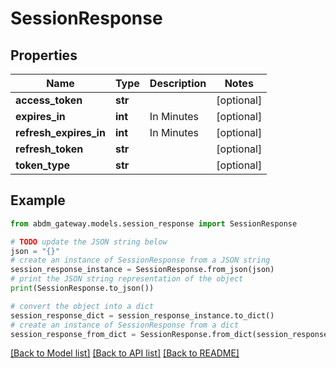 # SessionResponse


## Properties

Name | Type | Description | Notes
------------ | ------------- | ------------- | -------------
**access_token** | **str** |  | [optional] 
**expires_in** | **int** | In Minutes | [optional] 
**refresh_expires_in** | **int** | In Minutes | [optional] 
**refresh_token** | **str** |  | [optional] 
**token_type** | **str** |  | [optional] 

## Example

```python
from abdm_gateway.models.session_response import SessionResponse

# TODO update the JSON string below
json = "{}"
# create an instance of SessionResponse from a JSON string
session_response_instance = SessionResponse.from_json(json)
# print the JSON string representation of the object
print(SessionResponse.to_json())

# convert the object into a dict
session_response_dict = session_response_instance.to_dict()
# create an instance of SessionResponse from a dict
session_response_from_dict = SessionResponse.from_dict(session_response_dict)
```
[[Back to Model list]](../README.md#documentation-for-models) [[Back to API list]](../README.md#documentation-for-api-endpoints) [[Back to README]](../README.md)


